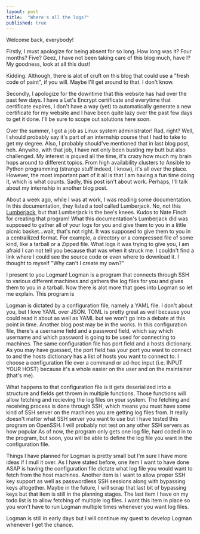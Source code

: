 ```yaml
---
layout: post
title:  "Where's all the logs?"
published: true
---
```


Welcome back, everybody!

Firstly, I must apologize for being absent for so long. How long was it? Four months? Five? Geez, I have not been taking care of this blog much, have I? My goodness, look at all this dust!

Kidding. Although, there is alot of cruft on this blog that could use a "fresh code of paint", if you will. Maybe I'll get around to that. I don't know.

Secondly, I apologize for the downtime that this website has had over the past few days. I have a Let's Encrypt certificate and everytime that certificate expires, I don't have a way (yet) to automatically generate a new certificate for my website and I have been quite lazy over the past few days to get it done. I'll be sure to scope out solutions here soon.

Over the summer, I got a job as Linux system administrator! Rad, right? Well, I should probably say it's part of an internship course that I had to take to get my degree. Also, I probably should've mentioned that in last blog post, heh. Anywho, with that job, I have not only been busting my butt but also challenged. My interest is piqued all the time, it's crazy how much my brain hops around to different topics. From high availability clusters to Ansible to Python programming (strange stuff indeed, I know), it's all over the place. However, the most important part of it all is that I am having a fun time doing it, which is what counts. Sadly, this post isn't about work. Perhaps, I'll talk about my internship in another blog post. 

About a week ago, while I was at work, I was reading some documentation. In this documentation, they listed a tool called Lumberjack. No, not this [Lumberjack](https://github.com/natefinch/lumberjack), but that Lumberjack is the bee's knees. Kudos to Nate Finch for creating that program! What this documentation's Lumberjack did was supposed to gather all of your logs for you and give them to you in a little picnic basket...wait, that's not right. It was supposed to give them to you in a centrailized format. For example, a directory or a compressed file of some kind, like a tarball or a Zipped file. What logs it was trying to give you, I am afraid I can not tell you because that was when it struck me. I couldn't find a link where I could see the source code or even where to download it. I thought to myself "Why can't I create my own?"

I present to you Logman! Logman is a program that connects through SSH to various different machines and gathers the log files for you and gives them to you in a tarball. Now there is alot more that goes into Logman so let me explain. This program is 

Logman is dictated by a configuration file, namely a YAML file. I don't about you, but I love YAML over JSON. TOML is pretty great as well because you could read it about as well as YAML but we won't go into a debate at this point in time. Another blog post may be in the works. In this configuration file, there's a username field and a password field, which say which username and which password is going to be used for connecting to machines. The same configuration file has port field and a hosts dictionary. As you may have guessed, the port field has your port you want to connect to and the hosts dictionary has a list of hosts you want to connect to. I choose a configuration file over a command or ad-hoc input (i.e. INPUT YOUR HOST) because it's a whole easier on the user and on the maintainer (that's me). 

What happens to that configuration file is it gets deserialized into a structure and fields get thrown in multiple functions. Those functions will allow fetching and recieving the log files on your system. The fetching and receiving process is done through SSH, which means you must have some kind of SSH server on the machines you are getting log files from. It really doesn't matter what SSH server you want to use but I have tested this program on OpenSSH. I will probably not test on any other SSH servers as how popular  As of now, the program only gets one log file, hard coded in to the program, but soon, you will be able to define the log file you want in the configuration file. 

Things I have planned for Logman is pretty small but I'm sure I have more ideas if I mull it over. As I have stated before, one item I want to have done ASAP is having the configuration file dictate what log file you would want to fetch from the host machines. Another item is I want to allow proper SSH key support as well as passwordless SSH sessions along with bypassing keys altogether. Maybe in the future, I will scrap that last bit of bypassing keys but that item is still in the planning stages. The last item I have on my todo list is to allow fetching of multiple log files. I want this item in place so you won't have to run Logman multiple times whenever you want log files.

Logman is still in early days but I will continue my quest to develop Logman whenever I get the chance.